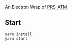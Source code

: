 An Electron Wrap of [PRS-ATM](https://github.com/Press-One/prs-atm)

## Start
```
yarn install
yarn start
```
